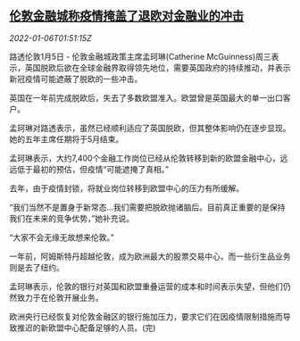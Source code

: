 <!--1641434463000-->
[伦敦金融城称疫情掩盖了退欧对金融业的冲击](https://cn.reuters.com/article/london-city-covid-brexit-hit-0106-idCNKBS2JG043)
------

<div><i>2022-01-06T01:51:15Z</i></div><p>路透伦敦1月5日 - 伦敦金融城政策主席孟珂琳(Catherine McGuinness)周三表示，英国脱欧后欲在全球金融界取得领先地位，需要英国政府的持续推动，并表示新冠疫情可能遮蔽了脱欧的一些冲击。</p><p>英国在一年前完成脱欧后，失去了多数欧盟准入。欧盟曾是英国最大的单一出口客户。</p><p>孟珂琳对路透表示，虽然已经顺利适应了英国脱欧，但其整体影响仍在逐步显现。她的五年主席任期将于5月结束。</p><p>孟珂琳表示，大约7,400个金融工作岗位已经从伦敦转移到新的欧盟金融中心，远远低于最初的预估，但疫情“可能遮掩了真相。”</p><p>去年，由于疫情封锁，将就业岗位转移到欧盟中心的压力有所缓解。</p><p>“我们当然不是置身于新常态...我们需要把脱欧抛诸脑后。目前真正重要的是保持我们在未来的竞争优势，”她补充说。</p><p>“大家不会无缘无故想来伦敦。”</p><p>一年前，阿姆斯特丹超越伦敦，成为欧洲最大的股票交易中心，而一些衍生品业务则是去了纽约。</p><p>孟珂琳表示，伦敦的银行对英国和欧盟重叠运营的成本和时间表示失望，但他们仍然致力于在伦敦开展业务。</p><p>欧洲央行已经恢复对伦敦金融区的银行施加压力，要求它们在因疫情限制措施而导致推迟的新欧盟中心配备足够的人员。(完)</p>
